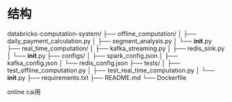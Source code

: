 # 结构
databricks-computation-system/
├── offline_computation/
│   ├── daily_payment_calculation.py
│   ├── segment_analysis.py
│   └── __init__.py
├── real_time_computation/
│   ├── kafka_streaming.py
│   ├── redis_sink.py
│   └── __init__.py
├── configs/
│   ├── spark_config.json
│   ├── kafka_config.json
│   └── redis_config.json
├── tests/
│   ├── test_offline_computation.py
│   ├── test_real_time_computation.py
│   └── __init__.py
├── requirements.txt
├── README.md
└── Dockerfile

online cai用